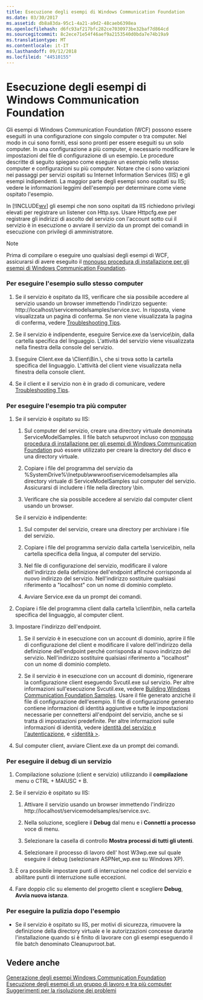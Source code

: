 ```yaml
---
title: Esecuzione degli esempi di Windows Communication Foundation
ms.date: 03/30/2017
ms.assetid: db8a83da-95c1-4a21-a9d2-48caeb6398ea
ms.openlocfilehash: d6fc93af217bfc282ce7030973be32baf7d864cd
ms.sourcegitcommit: 8c2ece71e54f46aef9a2153540d0bda7e74b19a9
ms.translationtype: MT
ms.contentlocale: it-IT
ms.lasthandoff: 09/12/2018
ms.locfileid: "44510155"
---
```

# <a name="running-the-windows-communication-foundation-samples"></a>Esecuzione degli esempi di Windows Communication Foundation
Gli esempi di Windows Communication Foundation (WCF) possono essere eseguiti in una configurazione con singolo computer o tra computer. Nel modo in cui sono forniti, essi sono pronti per essere eseguiti su un solo computer. In una configurazione a più computer, è necessario modificare le impostazioni del file di configurazione di un esempio. Le procedure descritte di seguito spiegano come eseguire un esempio nello stesso computer e configurazioni su più computer. Notare che ci sono variazioni nei passaggi per servizi ospitati su Internet Information Services (IIS) e gli esempi indipendenti. La maggior parte degli esempi sono ospitati su IIS; vedere le informazioni leggimi dell'esempio per determinare come viene ospitato l'esempio.  
  
 In [!INCLUDE[wv](../../../../includes/wv-md.md)] gli esempi che non sono ospitati da IIS richiedono privilegi elevati per registrare un listener con Http.sys. Usare Httpcfg.exe per registrare gli indirizzi di ascolto del servizio con l'account sotto cui il servizio è in esecuzione o avviare il servizio da un prompt dei comandi in esecuzione con privilegi di amministratore.  
  
> [!NOTE]
>  Prima di compilare o eseguire uno qualsiasi degli esempi di WCF, assicurarsi di avere eseguito il [monouso procedura di installazione per gli esempi di Windows Communication Foundation](../../../../docs/framework/wcf/samples/one-time-setup-procedure-for-the-wcf-samples.md).  
  
### <a name="to-run-the-sample-on-the-same-machine"></a>Per eseguire l'esempio sullo stesso computer  
  
1.  Se il servizio è ospitato da IIS, verificare che sia possibile accedere al servizio usando un browser immettendo l'indirizzo seguente: http://localhost/servicemodelsamples/service.svc. In risposta, viene visualizzata un pagina di conferma. Se non viene visualizzata la pagina di conferma, vedere [Troubleshooting Tips](https://msdn.microsoft.com/library/8787c877-5e96-42da-8214-fa737a38f10b).  
  
2.  Se il servizio è indipendente, eseguire Service.exe da \service\bin, dalla cartella specifica del linguaggio. L'attività del servizio viene visualizzata nella finestra della console del servizio.  
  
3.  Eseguire Client.exe da \Client\Bin.\\, che si trova sotto la cartella specifica del linguaggio. L'attività del client viene visualizzata nella finestra della console client.  
  
4.  Se il client e il servizio non è in grado di comunicare, vedere [Troubleshooting Tips](https://msdn.microsoft.com/library/8787c877-5e96-42da-8214-fa737a38f10b).  
  
### <a name="to-run-the-sample-across-machines"></a>Per eseguire l'esempio tra più computer  
  
1.  Se il servizio è ospitato su IIS:  
  
    1.  Sul computer del servizio, creare una directory virtuale denominata ServiceModelSamples. Il file batch setupvroot incluso con [monouso procedura di installazione per gli esempi di Windows Communication Foundation](../../../../docs/framework/wcf/samples/one-time-setup-procedure-for-the-wcf-samples.md) può essere utilizzato per creare la directory del disco e una directory virtuale.  
  
    2.  Copiare i file del programma del servizio da %SystemDrive%\Inetpub\wwwroot\servicemodelsamples alla directory virtuale di ServiceModelSamples sul computer del servizio. Assicurarsi di includere i file nella directory \bin.  
  
    3.  Verificare che sia possibile accedere al servizio dal computer client usando un browser.  
  
     Se il servizio è indipendente:  
  
    1.  Sul computer del servizio, creare una directory per archiviare i file del servizio.  
  
    2.  Copiare i file del programma servizio dalla cartella \service\bin\, nella cartella specifica della lingua, al computer del servizio.  
  
    3.  Nel file di configurazione del servizio, modificare il valore dell'indirizzo della definizione dell'endpoint affinché corrisponda al nuovo indirizzo del servizio. Nell'indirizzo sostituire qualsiasi riferimento a "localhost" con un nome di dominio completo.  
  
    4.  Avviare Service.exe da un prompt dei comandi.  
  
2.  Copiare i file del programma client dalla cartella \client\bin\, nella cartella specifica del linguaggio, al computer client.  
  
3.  Impostare l'indirizzo dell'endpoint.  
  
    1.  Se il servizio è in esecuzione con un account di dominio, aprire il file di configurazione del client e modificare il valore dell'indirizzo della definizione dell'endpoint perché corrisponda al nuovo indirizzo del servizio. Nell'indirizzo sostituire qualsiasi riferimento a "localhost" con un nome di dominio completo.  
  
    2.  Se il servizio è in esecuzione con un account di dominio, rigenerare la configurazione client eseguendo Svcutil.exe sul servizio. Per altre informazioni sull'esecuzione Svcutil.exe, vedere [Building Windows Communication Foundation Samples](../../../../docs/framework/wcf/samples/building-the-samples.md). Usare il file generato anziché il file di configurazione dell'esempio. Il file di configurazione generato contiene informazioni di identità aggiuntive e tutte le impostazioni necessarie per connettersi all'endpoint del servizio, anche se si tratta di impostazioni predefinite. Per altre informazioni sulle informazioni di identità, vedere [identità del servizio e l'autenticazione](../../../../docs/framework/wcf/feature-details/service-identity-and-authentication.md), e [ \<identità >](../../../../docs/framework/configure-apps/file-schema/wcf/identity.md).  
  
4.  Sul computer client, avviare Client.exe da un prompt dei comandi.  
  
### <a name="to-debug-a-service"></a>Per eseguire il debug di un servizio  
  
1.  Compilazione soluzione (client e servizio) utilizzando il **compilazione** menu o CTRL + MAIUSC + B.  
  
2.  Se il servizio è ospitato su IIS:  
  
    1.  Attivare il servizio usando un browser immettendo l'indirizzo http://localhost/servicemodelsamples/service.svc.  
  
    2.  Nella soluzione, scegliere il **Debug** dal menu e i **Connetti a processo** voce di menu.  
  
    3.  Selezionare la casella di controllo **Mostra processi di tutti gli utenti**.  
  
    4.  Selezionare il processo di lavoro dell' host W3wp.exe sul quale eseguire il debug (selezionare ASPNet_wp.exe su Windows XP).  
  
3.  È ora possibile impostare punti di interruzione nel codice del servizio e abilitare punti di interruzione sulle eccezioni.  
  
4.  Fare doppio clic su elemento del progetto client e scegliere **Debug**, **Avvia nuova istanza**.  
  
### <a name="to-clean-up-after-the-sample"></a>Per eseguire la pulizia dopo l'esempio  
  
-   Se il servizio è ospitato su IIS, per motivi di sicurezza, rimuovere la definizione della directory virtuale e le autorizzazioni concesse durante l'installazione quando si è finito di lavorare con gli esempi eseguendo il file batch denominato Cleanupvroot.bat.  
  
## <a name="see-also"></a>Vedere anche  
 [Generazione degli esempi Windows Communication Foundation](../../../../docs/framework/wcf/samples/building-the-samples.md)  
 [Esecuzione degli esempi di un gruppo di lavoro e tra più computer](https://msdn.microsoft.com/library/a451a525-e7ce-452d-9da9-620221260113)  
 [Suggerimenti per la risoluzione dei problemi](https://msdn.microsoft.com/library/8787c877-5e96-42da-8214-fa737a38f10b)
